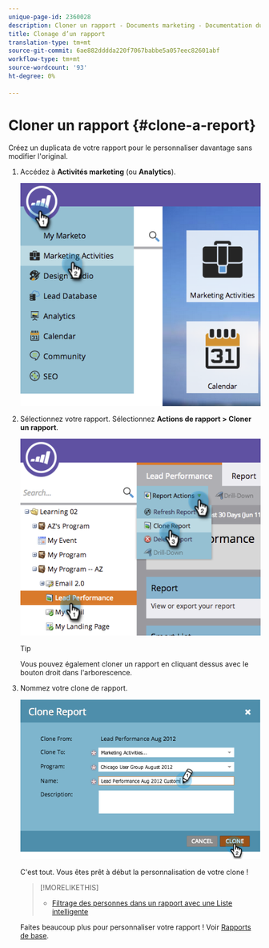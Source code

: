 ```yaml
---
unique-page-id: 2360028
description: Cloner un rapport - Documents marketing - Documentation du produit
title: Clonage d’un rapport
translation-type: tm+mt
source-git-commit: 6ae882dddda220f7067babbe5a057eec82601abf
workflow-type: tm+mt
source-wordcount: '93'
ht-degree: 0%

---
```



# Cloner un rapport {#clone-a-report}

Créez un duplicata de votre rapport pour le personnaliser davantage sans modifier l&#39;original.

1. Accédez à **Activités marketing** (ou **Analytics**).

   ![](assets/image2014-9-16-14-3a23-3a46.png)

1. Sélectionnez votre rapport. Sélectionnez **Actions de rapport > Cloner un rapport**.

   ![](assets/image2014-9-16-14-3a23-3a53.png)

   >[!TIP]
   >
   >Vous pouvez également cloner un rapport en cliquant dessus avec le bouton droit dans l&#39;arborescence.

1. Nommez votre clone de rapport.

   ![](assets/image2014-9-16-14-3a23-3a57.png)

   C&#39;est tout. Vous êtes prêt à début la personnalisation de votre clone !

   >[!MORELIKETHIS]
   >
   >
   >    
   >    
   >    * [Filtrage des personnes dans un rapport avec une Liste intelligente](../../../../product-docs/reporting/basic-reporting/editing-reports/filter-people-in-a-report-with-a-smart-list.md)


   Faites beaucoup plus pour personnaliser votre rapport ! Voir [Rapports de base](https://docs.marketo.com/display/docs/basic+reporting).

